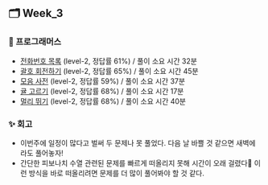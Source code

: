 ## 🗂️ Week_3

### 👾 프로그래머스

- [전화번호 목록](https://school.programmers.co.kr/learn/courses/30/lessons/42577#) (level-2, 정답률 61%) / 풀이 소요 시간 32분
- [괄호 회전하기](https://school.programmers.co.kr/learn/courses/30/lessons/76502) (level-2, 정답률 65%) / 풀이 소요 시간 45분
- [모음 사전](https://school.programmers.co.kr/learn/courses/30/lessons/84512) (level-2, 정답률 59%) / 풀이 소요 시간 37분
- [귤 고르기](https://school.programmers.co.kr/learn/courses/30/lessons/138476) (level-2, 정답률 68%) / 풀이 소요 시간 17분
- [멀리 뛰기](https://school.programmers.co.kr/learn/courses/30/lessons/12914) (level-2, 정답률 68%) / 풀이 소요 시간 40분

### ✨ 회고

- 이번주에 일정이 많다고 벌써 두 문제나 못 풀었다. 다음 날 바쁠 것 같으면 새벽에라도 풀어놓자!
- 간단한 피보나치 수열 관련된 문제를 빠르게 떠올리지 못해 시간이 오래 걸렸다🥹 이런 방식을 바로 떠올리려면 문제를 더 많이 풀어봐야 할 것 같다.
